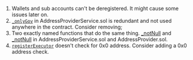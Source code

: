 1. Wallets and sub accounts can't be deregistered. It might cause some issues later on.
2. [`_onlyGov`](https://github.com/code-423n4/2023-10-brahma/blob/dd0b41031b199a0aa214e50758943712f9f574a0/contracts/src/core/AddressProviderService.sol#L62) in AddressProviderService.sol is redundant and not used anywhere in the contract. Consider removing;
3. Two exactly named functions that do the same thing. [_notNull](https://github.com/code-423n4/2023-10-brahma/blob/dd0b41031b199a0aa214e50758943712f9f574a0/contracts/src/core/AddressProviderService.sol#L72) and [_notNull](https://github.com/code-423n4/2023-10-brahma/blob/dd0b41031b199a0aa214e50758943712f9f574a0/contracts/src/core/AddressProvider.sol#L147) in AddressProviderService.sol and AddressProvider.sol.
4. [`registerExecutor`](https://github.com/code-423n4/2023-10-brahma/blob/dd0b41031b199a0aa214e50758943712f9f574a0/contracts/src/core/registries/ExecutorRegistry.sol#L38) doesn't check for 0x0 address. Consider adding a 0x0 address check.

